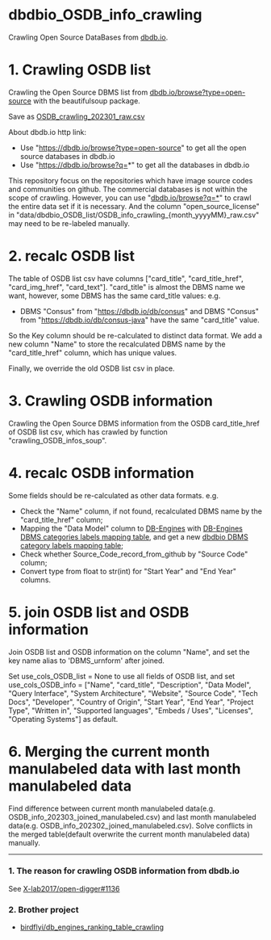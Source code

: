 # dbdbio_OSDB_info_crawling
Crawling Open Source DataBases from [dbdb.io](https://www.dbdb.io).

# 1. Crawling OSDB list
Crawling the Open Source DBMS list from [dbdb.io/browse?type=open-source](https://www.dbdb.io/browse?type=open-source) with the beautifulsoup package.

Save as [OSDB_crawling_202301_raw.csv](./data/dbdbio_OSDB_list/OSDB_crawling_202301_raw.csv)

About dbdb.io http link:
- Use "https://dbdb.io/browse?type=open-source" to get all the open source databases in dbdb.io
- Use "https://dbdb.io/browse?q=*" to get all the databases in dbdb.io

This repository focus on the repositories which have image source codes and communities on github. 
The commercial databases is not within the scope of crawling. 
However, you can use "[dbdb.io/browse?q=*](https://www.dbdb.io/browse?q=*)" to crawl the entire data set if it is necessary.
And the column "open_source_license" in "data/dbdbio_OSDB_list/OSDB_info_crawling_{month_yyyyMM}_raw.csv" may need to be re-labeled manually.

# 2. recalc OSDB list
The table of OSDB list csv have columns ["card_title", "card_title_href", "card_img_href", "card_text"]. 
"card_title" is almost the DBMS name we want, however, some DBMS has the same card_title values: 
e.g.
- DBMS "Consus" from "https://dbdb.io/db/consus" and DBMS "Consus" from "https://dbdb.io/db/consus-java" have the same "card_title" value. 

So the Key column should be re-calculated to distinct data format.
We add a new column "Name" to store the recalculated DBMS name by the "card_title_href" column, which has unique values.

Finally, we override the old OSDB list csv in place.

# 3. Crawling OSDB information
Crawling the Open Source DBMS information from the OSDB card_title_href of OSDB list csv, which has crawled by function "crawling_OSDB_infos_soup".

# 4. recalc OSDB information
Some fields should be re-calculated as other data formats. 
e.g. 
- Check the "Name" column, if not found, recalculated DBMS name by the "card_title_href" column; 
- Mapping the "Data Model" column to [DB-Engines](https://db-engines.com/en/ranking) with [DB-Engines DBMS categories labels mapping table](https://github.com/birdflyi/db_engines_ranking_table_crawling/blob/main/data/existing_tagging_info/category_labels.csv), 
and get a new [dbdbio DBMS category labels mapping table](./data/existing_tagging_info/category_labels_mapping_table.csv); 
- Check whether Source_Code_record_from_github by "Source Code" column; 
- Convert type from float to str(int) for "Start Year" and "End Year" columns.

# 5. join OSDB list and OSDB information
Join OSDB list and OSDB information on the column "Name", and set the key name alias to 'DBMS_urnform' after joined.

Set use_cols_OSDB_list = None to use all fields of OSDB list, and set
use_cols_OSDB_info = ["Name", "card_title", "Description", "Data Model", "Query Interface", "System Architecture", "Website",
                      "Source Code", "Tech Docs", "Developer", "Country of Origin", "Start Year", "End Year",
                      "Project Type", "Written in", "Supported languages", "Embeds / Uses", "Licenses",
                      "Operating Systems"] as default.

# 6. Merging the current month manulabeled data with last month manulabeled data
Find difference between current month manulabeled data(e.g. OSDB_info_202303_joined_manulabeled.csv) and last month manulabeled data(e.g. OSDB_info_202302_joined_manulabeled.csv). 
Solve conflicts in the merged table(default overwrite the current month manulabeled data) manually.

---
### 1. The reason for crawling OSDB information from dbdb.io
See [X-lab2017/open-digger#1136](https://github.com/X-lab2017/open-digger/issues/1136)

### 2. Brother project
- [birdflyi/db_engines_ranking_table_crawling](https://github.com/birdflyi/db_engines_ranking_table_crawling)
